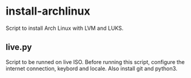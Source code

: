 # install-archlinux
Script to install Arch Linux with LVM and LUKS.

## live.py
Script to be runned on live ISO.
Before running this script, configure the internet connection, keybord and locale. Also install git and python3.
